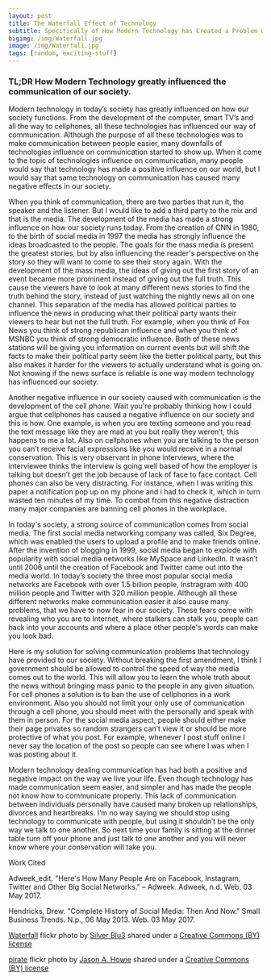 ```yaml
---
layout: post
title: The Waterfall Effect of Technology
subtitle: Specifically of How Modern Technology has Created a Problem with Communication  
bigimg: /img/Waterfall.jpg
image: /img/Waterfall.jpg 
tags: [random, exciting-stuff]
---
```


### TL;DR How Modern Technology greatly influenced the communication of our society.   

Modern technology in today’s society has greatly influenced on how our society functions. From the development of the computer, smart TV’s and all the way to cellphones, all these technologies has influenced our way of communication. Although the purpose of all these technologies was to make communication between people easier, many downfalls of technologies influence on communication started to show up. When it come to the topic of technologies influence on communication, many people would say that technology has made a positive influence on our world, but I would say that same technology on communication has caused many negative effects in our society.

When you think of communication, there are two parties that run it, the speaker and the listener. But I would like to add a third party to the mix and that is the media. The development of the media has made a strong influence on how our society runs today. From the creation of CNN in 1980, to the birth of social media in 1997 the media has strongly influence the ideas broadcasted to the people. The goals for the mass media is present the greatest stories, but by also influencing the reader's perspective on the story so they will want to come to see their story again. With the development of the mass media, the ideas of giving out the first story of an event became more prominent instead of giving out the full truth. This cause the viewers have to look at many different news stories to find the truth behind the story, instead of just watching the nightly news all on one channel. This separation of the media has allowed political parties to influence the news in producing what their political party wants their viewers to hear but not the full truth. For example, when you think of Fox News you think of strong republican influence and when you think of MSNBC you think of strong democratic influence. Both of these news stations will be giving you information on current events but will shift the facts to make their political party seem like the better political party, but this also makes it harder for the viewers to actually understand what is going on. Not knowing if the news surface is reliable is one way modern technology has influenced our society.  

Another negative influence in our society  caused with communication is the development of the cell phone. Wait you're probably thinking how I could argue that cellphones has caused a negative influence on our society and this is how. One example, is when you are texting someone and you read the text message like they are mad at you but really they weren’t, this happens to me a lot. Also on cellphones when you are talking to the person you can’t receive facial expressions like you would receive in a normal conservation. This is very observant in phone interviews, where the interviewee thinks the interview is going well based of how the employer is talking but doesn’t get the job because of lack of face to face contact. Cell phones can also be very distracting. For instance, when I was writing this paper a notification pop up on my phone and i had to check it, which in turn wasted ten minutes of my time. To combat from this negative distraction many major companies are banning cell phones in the workplace.

In today's society, a strong source of communication comes from social media. The first social media networking company was called, Six Degree, which was enabled the users to upload a profile and to make friends online. After the invention of blogging in 1999, social media began to explode with popularity with social media networks like MySpace and LinkedIn. It wasn’t until 2006 until the creation of Facebook and Twitter came out into the media world. In today’s society the three most popular social media networks are Facebook with over 1.5 billion people, Instragram with 400 million people and Twitter with 320 million people. Although all these different networks make communication easier it also cause many problems, that we have to now fear in our society. These fears come with revealing who you are to Internet, where stalkers can stalk you, people can hack into your accounts and where a place other people's words can make you look bad.

Here is my solution for solving communication problems that technology have provided to our society. Without breaking the first amendment, I think I government should be allowed to control the speed of way the media comes out to the world. This will allow you to learn the whole truth about the news without bringing mass panic to the people in any given situation. For cell phones a solution is to ban the use of cellphones in a work environment. Also you should not limit your only use of communication through a cell phone, you should meet with the personally and speak with them in person. For the social media aspect, people should either make their page privates so random strangers can’t view it or should be more protective of what you post. For example, whenever I post stuff online I never say the location of the post so people can see where I was when I was posting about it.

Modern technology dealing communication has had both a positive and negative impact on the way we live your life. Even though technology has made communication seem easier, and simpler and has made the people not know how to communicate properly. This lack of communication between individuals personally have caused many broken up relationships, divorces and heartbreaks. I’m no way saying we should stop using technology to communicate with people, but using it shouldn’t be the only way we talk to one another. So next time your family is sitting at the dinner table turn off your phone and just talk to one another and you will never know where your conservation will take you.

Work Cited


Adweek_edit. "Here's How Many People Are on Facebook, Instagram, Twitter and Other Big Social Networks." – Adweek. Adweek, n.d. Web. 03 May 2017.

Hendricks, Drew. "Complete History of Social Media: Then And Now." Small Business Trends. N.p., 06 May 2013. Web. 03 May 2017.



<a title="Waterfall" href="https://flickr.com/photos/cblue98/6679374097">Waterfall</a> flickr photo by <a href="https://flickr.com/people/cblue98">Silver Blu3</a> shared under a <a href="https://creativecommons.org/licenses/by/2.0/">Creative Commons (BY) license</a> </small>





























<a title="pirate" href="https://flickr.com/photos/jasonahowie/464780408">pirate</a> flickr photo by <a href="https://flickr.com/people/jasonahowie">Jason A. Howie</a> shared under a <a href="https://creativecommons.org/licenses/by/2.0/">Creative Commons (BY) license</a> </small>
